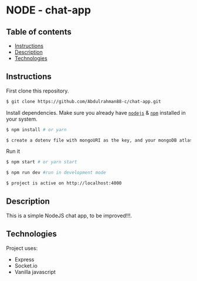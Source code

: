 # NODE - chat-app



## Table of contents
* [Instructions](#Instructions)
* [Description](#Description)
* [Technologies](#Technologies)


## Instructions

First clone this repository.
```bash
$ git clone https://github.com/Abdulrahman88-c/chat-app.git
```

Install dependencies. Make sure you already have [`nodejs`](https://nodejs.org/en/) & [`npm`](https://www.npmjs.com/) installed in your system.
```bash
$ npm install # or yarn

$ create a dotenv file with mongoURI as the key, and your mongoDB atlas connection string as the value
```

Run it
```bash
$ npm start # or yarn start

$ npm run dev #run in development mode

$ project is active on http://localhost:4000
```

## Description
This is a simple NodeJS chat app, to be improved!!!.
 
## Technologies
Project uses:
* Express
* Socket.io
* Vanilla javascript

